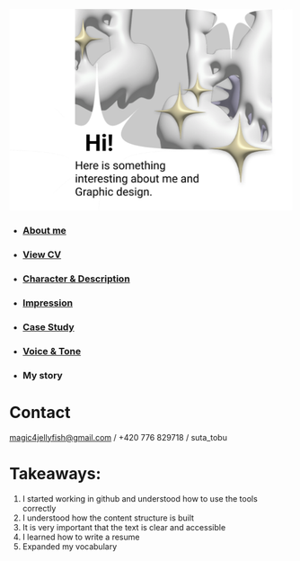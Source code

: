 ![title-slide](IMG/title-slide.png)
- ### [About me](../03-aboutness/index.md)
- ### [View CV](../04-experience/index.md) 
- ### [Character & Description](../01-character-description/index.md)
- ### [Impression](../02-impression/index.md)
- ### [Case Study](../03-aboutness/case-study.md)
- ### [Voice & Tone](../05-voice-tone/index.md)
- ### My story

# Contact
magic4jellyfish@gmail.com / 
+420 776 829718 / 
suta_tobu

# Takeaways:
1. I started working in github and understood how to use the tools correctly
2. I understood how the content structure is built
3. It is very important that the text is clear and accessible
4. I learned how to write a resume
5. Expanded my vocabulary

